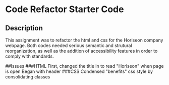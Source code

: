 # Code Refactor Starter Code

## Description 
This assignment was to refactor the html and css for the Horiseon company webpage. Both codes needed serious semantic and strutural reorganization, as well as the addition of accessibility features in order to comply with standards. 

##Issues
###HTML
First, changed the title in <head> to read "Horiseon" when page is open
Began with header
###CSS
Condensed "benefits" css style by consolidating classes
